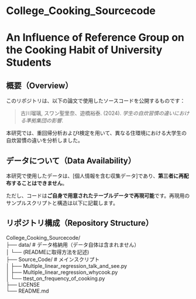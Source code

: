 # College_Cooking_Sourcecode
# An Influence of Reference Group on the Cooking Habit of University Students

## 概要（Overview）

このリポジトリは、以下の論文で使用したソースコードを公開するものです：

> 古川瑠璃, スワン聖里奈、遊橋裕泰. (2024). *学生の自炊習慣の違いにおける準拠集団の影響*. 

本研究では、重回帰分析およびt検定を用いて、異なる住環境における大学生の自炊習慣の違いを分析しました。

## データについて（Data Availability）

本研究で使用したデータは、[個人情報を含む収集データ]であり、**第三者に再配布することはできません**。

ただし、コードは**ご自身で用意されたテーブルデータで再現可能**です。再現用のサンプルスクリプトと構造は以下に記載します。

## リポジトリ構成（Repository Structure）
College_Cooking_Sourcecode/  
├── data/ # データ格納用（データ自体は含まれません）  
│ └── (READMEに取得方法を記述)  
├── Source_Code/ # メインスクリプト  
│ ├── Multiple_linear_regression_talk_and_see.py  
│ ├── Multiple_linear_regression_whycook.py  
│ └── ttest_on_frequency_of_cooking.py  
├── LICENSE  
└── README.md
